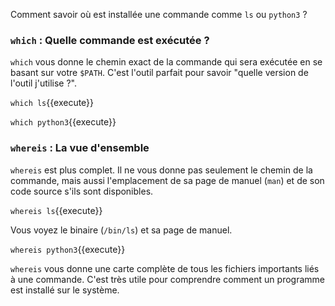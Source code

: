 Comment savoir où est installée une commande comme `ls` ou `python3` ?

### `which` : Quelle commande est exécutée ?

`which` vous donne le chemin exact de la commande qui sera exécutée en se basant sur votre `$PATH`. C'est l'outil parfait pour savoir "quelle version de l'outil j'utilise ?".

`which ls`{{execute}}

`which python3`{{execute}}

### `whereis` : La vue d'ensemble

`whereis` est plus complet. Il ne vous donne pas seulement le chemin de la commande, mais aussi l'emplacement de sa page de manuel (`man`) et de son code source s'ils sont disponibles.

`whereis ls`{{execute}}

Vous voyez le binaire (`/bin/ls`) et sa page de manuel.

`whereis python3`{{execute}}

`whereis` vous donne une carte complète de tous les fichiers importants liés à une commande. C'est très utile pour comprendre comment un programme est installé sur le système.
